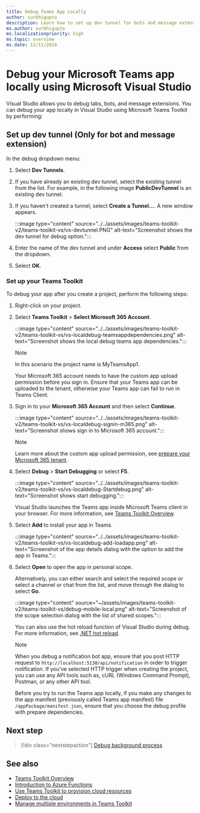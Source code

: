 ```yaml
---
title: Debug Teams App Locally 
author: surbhigupta 
description: Learn how to set up dev tunnel for bots and message extensions to debug your Teams app locally using Visual Studio.
ms.author: surbhigupta
ms.localizationpriority: high
ms.topic: overview
ms.date: 12/11/2024
---
```


# Debug your Microsoft Teams app locally using Microsoft Visual Studio

Visual Studio allows you to debug tabs, bots, and message extensions. You can debug your app locally in Visual Studio using Microsoft Teams Toolkit by performing:

## Set up dev tunnel (Only for bot and message extension)

In the debug dropdown menu:

1. Select **Dev Tunnels**.

1. If you have already an existing dev tunnel, select the existing tunnel from the list. For example, in the following image **PublicDevTunnel** is an existing dev tunnel.

1. If you haven't created a tunnel, select **Create a Tunnel...**. A new window appears.

   :::image type="content" source="../../assets/images/teams-toolkit-v2/teams-toolkit-vs/vs-devtunnel.PNG" alt-text="Screenshot shows the dev tunnel for debug option.":::

1. Enter the name of the dev tunnel and under **Access** select **Public** from the dropdown.
1. Select **OK**.

### Set up your Teams Toolkit

To debug your app after you create a project, perform the following steps:

1. Right-click on your project.
1. Select **Teams Toolkit** > **Select Microsoft 365 Account**.

   :::image type="content" source="../../assets/images/teams-toolkit-v2/teams-toolkit-vs/vs-localdebug-teamsappdependencies.png" alt-text="Screenshot shows the local debug teams app dependencies.":::

   > [!NOTE]
   > In this scenario the project name is MyTeamsApp1.

   Your Microsoft 365 account needs to have the custom app upload permission before you sign in. Ensure that your Teams app can be uploaded to the tenant, otherwise your Teams app can fail to run in Teams Client.

1. Sign in to your **Microsoft 365 Account** and then select **Continue**.

   :::image type="content" source="../../assets/images/teams-toolkit-v2/teams-toolkit-vs/vs-localdebug-signin-m365.png" alt-text="Screenshot shows sign in to Microsoft 365 account.":::

   > [!NOTE]
   > Learn more about the custom app upload permission, see [prepare your Microsoft 365 tenant](../../concepts/build-and-test/prepare-your-o365-tenant.md).

1. Select **Debug** > **Start Debugging** or select **F5**.

   :::image type="content" source="../../assets/images/teams-toolkit-v2/teams-toolkit-vs/vs-localdebug-Startdebug.png" alt-text="Screenshot shows start debugging.":::

   Visual Studio launches the Teams app inside Microsoft Teams client in your browser. For more information, see [Teams Toolkit Overview](teams-toolkit-fundamentals-vs.md).

1. Select **Add** to install your app in Teams.

   :::image type="content" source="../../assets/images/teams-toolkit-v2/teams-toolkit-vs/vs-localdebug-add-loadapp.png" alt-text="Screenshot of the app details dialog with the option to add the app in Teams.":::

1. Select **Open** to open the app in personal scope.

    Alternatively, you can either search and select the required scope or select a channel or chat from the list, and move through the dialog to select **Go**.

    :::image type="content" source="~/assets/images/teams-toolkit-v2/teams-toolkit-vs/debug-mobile-local.png" alt-text="Screenshot of the scope selection dialog with the list of shared scopes.":::

   You can also use the hot reload function of Visual Studio during debug. For more information, see [.NET hot reload](https://devblogs.microsoft.com/dotnet/introducing-net-hot-reload/).

   > [!NOTE]
   > When you debug a notification bot app, ensure that you post HTTP request to `http://localhost:5130/api/notification` in order to trigger notification. If you've selected HTTP trigger when creating the project, you can use any API tools such as, cURL (Windows Command Prompt), Postman, or any other API tool.

   Before you try to run the Teams app locally, if you make any changes to the app manifest (previously called Teams app manifest) file `/appPackage/manifest.json`, ensure that you choose the debug profile with prepare dependencies.

## Next step

> [!div class="nextstepaction"]
> [Debug background process](debug-background-process-vs.md)

## See also

* [Teams Toolkit Overview](teams-toolkit-fundamentals-vs.md)
* [Introduction to Azure Functions](/azure/azure-functions/functions-overview)
* [Use Teams Toolkit to provision cloud resources](provision-vs.md)
* [Deploy to the cloud](deploy-vs.md)
* [Manage multiple environments in Teams Toolkit](teamsfx-multi-env-v4.md)
